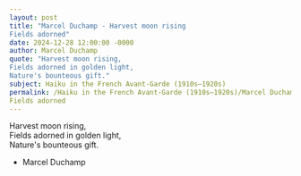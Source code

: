 ```yaml
---
layout: post
title: "Marcel Duchamp - Harvest moon rising  
Fields adorned"
date: 2024-12-28 12:00:00 -0000
author: Marcel Duchamp
quote: "Harvest moon rising,  
Fields adorned in golden light,  
Nature's bounteous gift."
subject: Haiku in the French Avant-Garde (1910s–1920s)
permalink: /Haiku in the French Avant-Garde (1910s–1920s)/Marcel Duchamp/Marcel Duchamp - Harvest moon rising  
Fields adorned
---
```


Harvest moon rising,  
Fields adorned in golden light,  
Nature's bounteous gift.

- Marcel Duchamp
